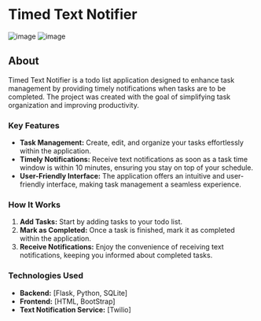 # Timed Text Notifier
![image](https://github.com/NicholasTerek/NotifyMeNow/assets/139080309/2d0f11c9-e8cf-4a24-aef9-395184b8a34d)
![image](https://github.com/NicholasTerek/TimedTextNotifier/assets/139080309/112fd503-2a9d-4a5f-a50d-02ddcb8424ce)

## About

Timed Text Notifier is a todo list application designed to enhance task management by providing timely notifications when tasks are to be completed. The project was created with the goal of simplifying task organization and improving productivity.

### Key Features

- **Task Management:** Create, edit, and organize your tasks effortlessly within the application.
- **Timely Notifications:** Receive text notifications as soon as a task time window is within 10 minutes, ensuring you stay on top of your schedule.
- **User-Friendly Interface:** The application offers an intuitive and user-friendly interface, making task management a seamless experience.

### How It Works

1. **Add Tasks:** Start by adding tasks to your todo list.
2. **Mark as Completed:** Once a task is finished, mark it as completed within the application.
3. **Receive Notifications:** Enjoy the convenience of receiving text notifications, keeping you informed about completed tasks.

### Technologies Used

- **Backend:** [Flask, Python, SQLite]
- **Frontend:** [HTML, BootStrap]
- **Text Notification Service:** [Twilio]
